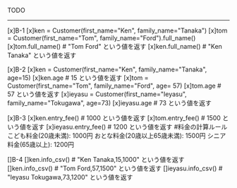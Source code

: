 TODO

---------------------
[x]B-1
[x]ken = Customer(first_name="Ken", family_name="Tanaka")
[x]tom = Customer(first_name="Tom", family_name="Ford").full_name()
[x]tom.full_name()  # "Tom Ford" という値を返す
[x]ken.full_name()  # "Ken Tanaka" という値を返す

[x]B-2
[x]ken = Customer(first_name="Ken", family_name="Tanaka", age=15)
[x]ken.age  # 15 という値を返す
[x]tom = Customer(first_name="Tom", family_name="Ford", age= 57)
[x]tom.age # 57 という値を返す
[x]ieyasu = Customer(first_name="Ieyasu", family_name="Tokugawa", age=73)
[x]ieyasu.age # 73 という値を返す

[x]B-3
[x]ken.entry_fee()  # 1000 という値を返す
[x]tom.entry_fee() # 1500 という値を返す
[x]ieyasu.entry_fee() # 1200 という値を返す
#料金の計算ルール
こども料金(20歳未満): 1000円
おとな料金(20歳以上65歳未満): 1500円
シニア料金(65歳以上): 1200円

[]B-4
[]ken.info_csv()  # "Ken Tanaka,15,1000" という値を返す
[]ken.info_csv()  # "Tom Ford,57,1500" という値を返す
[]ieyasu.info_csv()  # "Ieyasu Tokugawa,73,1200" という値を返す
